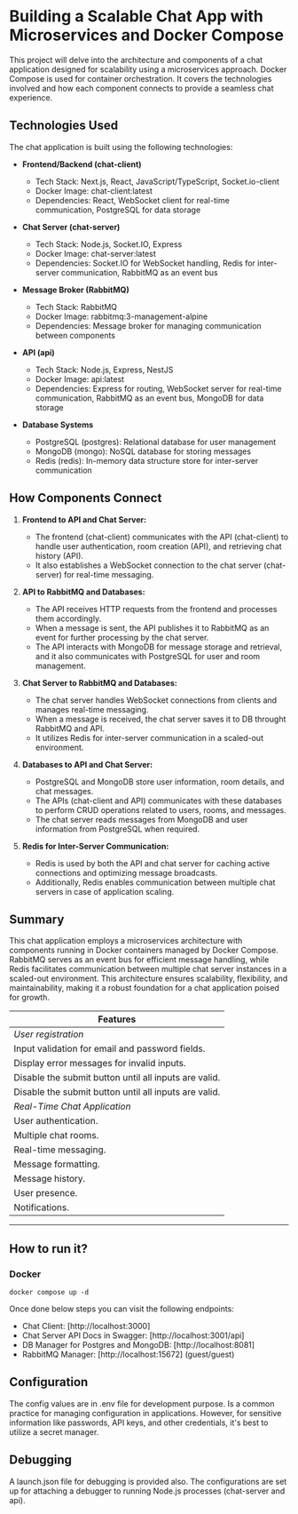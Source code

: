 # Building a Scalable Chat App with Microservices and Docker Compose

This project will delve into the architecture and components of a chat application designed for scalability using a microservices approach. Docker Compose is used for container orchestration. It covers the technologies involved and how each component connects to provide a seamless chat experience.

## Technologies Used

The chat application is built using the following technologies:

- **Frontend/Backend (chat-client)**
  - Tech Stack: Next.js, React, JavaScript/TypeScript, Socket.io-client
  - Docker Image: chat-client:latest
  - Dependencies: React, WebSocket client for real-time communication, PostgreSQL for data storage

- **Chat Server (chat-server)**
  - Tech Stack: Node.js, Socket.IO, Express
  - Docker Image: chat-server:latest
  - Dependencies: Socket.IO for WebSocket handling, Redis for inter-server communication, RabbitMQ as an event bus

- **Message Broker (RabbitMQ)**
  - Tech Stack: RabbitMQ
  - Docker Image: rabbitmq:3-management-alpine
  - Dependencies: Message broker for managing communication between components

- **API (api)**
  - Tech Stack: Node.js, Express, NestJS
  - Docker Image: api:latest
  - Dependencies: Express for routing, WebSocket server for real-time communication, RabbitMQ as an event bus, MongoDB for data storage

- **Database Systems**
  - PostgreSQL (postgres): Relational database for user management
  - MongoDB (mongo): NoSQL database for storing messages
  - Redis (redis): In-memory data structure store for inter-server communication

## How Components Connect

1. **Frontend to API and Chat Server:**
   - The frontend (chat-client) communicates with the API (chat-client) to handle user authentication, room creation (API), and retrieving chat history (API).
   - It also establishes a WebSocket connection to the chat server (chat-server) for real-time messaging.

2. **API to RabbitMQ and Databases:**
   - The API receives HTTP requests from the frontend and processes them accordingly.
   - When a message is sent, the API publishes it to RabbitMQ as an event for further processing by the chat server.
   - The API interacts with MongoDB for message storage and retrieval, and it also communicates with PostgreSQL for user and room management.

3. **Chat Server to RabbitMQ and Databases:**
   - The chat server handles WebSocket connections from clients and manages real-time messaging.
   - When a message is received, the chat server saves it to DB throught RabbitMQ and API.
   - It utilizes Redis for inter-server communication in a scaled-out environment.

4. **Databases to API and Chat Server:**
   - PostgreSQL and MongoDB store user information, room details, and chat messages.
   - The APIs (chat-client and API) communicates with these databases to perform CRUD operations related to users, rooms, and messages.
   - The chat server reads messages from MongoDB and user information from PostgreSQL when required.

5. **Redis for Inter-Server Communication:**
   - Redis is used by both the API and chat server for caching active connections and optimizing message broadcasts.
   - Additionally, Redis enables communication between multiple chat servers in case of application scaling.

## Summary

This chat application employs a microservices architecture with components running in Docker containers managed by Docker Compose. RabbitMQ serves as an event bus for efficient message handling, while Redis facilitates communication between multiple chat server instances in a scaled-out environment. This architecture ensures scalability, flexibility, and maintainability, making it a robust foundation for a chat application poised for growth.

| Features | 
| --------- |
| *User registration* |
| Input validation for email and password fields. |
| Display error messages for invalid inputs. |
| Disable the submit button until all inputs are valid. |
| Disable the submit button until all inputs are valid. |
| *Real-Time Chat Application* |
| User authentication. |
| Multiple chat rooms. |
| Real-time messaging. |
| Message formatting. |
| Message history. |
| User presence. |
| Notifications. |

---

## How to run it?

### Docker

```shell
docker compose up -d
```

Once done below steps you can visit the following endpoints:

* Chat Client: [http://localhost:3000]
* Chat Server API Docs in Swagger: [http://localhost:3001/api]
* DB Manager for Postgres and MongoDB: [http://localhost:8081]
* RabbitMQ Manager: [http://localhost:15672] (guest/guest)

## Configuration 

The config values are in .env file for development purpose. Is a common practice for managing configuration in applications. However, for sensitive information like passwords, API keys, and other credentials, it's best to utilize a secret manager. 

## Debugging

A launch.json file for debugging is provided also. The configurations are set up for attaching a debugger to running Node.js processes (chat-server and api).

